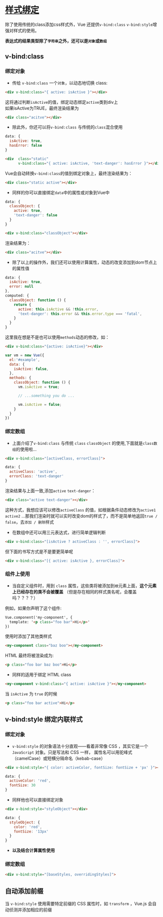 # [样式绑定](https://cn.vuejs.org/v2/guide/class-and-style.html)

除了使用传统的class添加css样式外，Vue 还提供`v-bind:class` `v-bind:style`增强对样式的使用。

**表达式的结果类型除了`字符串`之外，还可以是`对象`或`数组`**

## v-bind:class

### 绑定对象

- 传给 `v-bind:class` 一个`对象`，以动态地切换 class:

```html
<div v-bind:class="{ active: isActive }"></div>
```

这将通过判断`isActive`的值，绑定动态绑定`active`类到div上  
如果isActive为TRUE，最终渲染结果为

```html
<div class="acitve"></div>
```

- 除此外，你还可以将`v-bind:class` 与传统的`class`混合使用

```js
data: {
  isActive: true,
  hasError: false
}
```

```html
<div  class="static" 
      v-bind:class="{ active: isActive, 'text-danger': hasError }"></div>
```

Vue会自动转换`v-bind:class`的值到绑定对象上，最终渲染结果为：

```html
<div class="static active"></div>
```

- 同样的你可以直接绑定`data`中的属性或对象到Vue中

```js
data: {
  classObject: {
    active: true,
    'text-danger': false
  }
}
```

```html
<div v-bind:class="classObject"></div>
```

渲染结果为：

```html
<div class="acitve"></div>
```

- 除了以上的操作外，我们还可以使用计算属性，动态的改变添加到dom节点上的属性值

```js
data: {
  isActive: true,
  error: null
},
computed: {
  classObject: function () {
    return {
      active: this.isActive && !this.error,
      'text-danger': this.error && this.error.type === 'fatal',
    }
  }
}
```

这里我在想是不是也可以使用`methods`动态的修改，如：

```html
<div v-bind:class="{active: isActive}"></div>
```

```js
var vm = new Vue({
  el:'#example',
  data: {
    isActive: false,
  },
  methods: {
    classObject: function () {
      vm.isActive = true;

      // ...something you do ...

      vm.isActive = false;
    }
  }
})
```

### 绑定数组

- 上面介绍了`v-bind:class` 与传统 `class` `classObject` 的使用,下面就是`class数组`的使用啦...

```html
<div v-bind:class="[activeClass, errorClass]">
```

```js
data: {
  activeClass: 'active',
  errorClass: 'text-danger'
}
```

渲染结果与上面一致,添加`active` `text-danger`：

```html
<div class="active text-danger"></div>
```

这种方式，我想应该可以修改`activeClass` 的值，如根据条件动态修改为`active1` `active2` ...那我们渲染时就可以实时改变dom的样式了，而不是简单地返回`true / false`，去`添加 / 删除`样式

- 在数组中还可以用三元表达式，进行简单逻辑判断

```html
<div v-bind:class="[isActive ? activeClass : '', errorClass]">
```

但下面的书写方式是不是要更简单呢

```html
<div v-bind:class="[{ active: isActive }, errorClass]">
```

### 组件上使用

- 当自定义组件时，用到 `class` 属性，这些类将被添加到`根`元素上面，**这个元素上已经存在的类不会被覆盖** （但是存在相同的样式类名呢，会覆盖吗？？？？）   

例如，如果你声明了这个组件:

```html
Vue.component('my-component', {
  template: '<p class="foo bar">Hi</p>'
})
```

使用时添加了其他类样式

```html
<my-component class="baz boo"></my-component>
```

HTML 最终将被渲染成为:

```html
<p class="foo bar baz boo">Hi</p>
```

- 同样的适用于绑定 HTML class

```html
<my-component v-bind:class="{ active: isActive }"></my-component>
```

当 `isActive` 为 `true` 的时候

```html
<p class="foo bar active">Hi</p>
```


## v-bind:style 绑定内联样式

### 绑定对象

- `v-bind:style` 的对象语法十分直观——看着非常像 CSS ，其实它是一个 `JavaScript` 对象。只是写法和 CSS 一样， 属性名可以用驼峰式（camelCase）或短横分隔命名（kebab-case）

```html
<div v-bind:style="{ color: activeColor, fontSize: fontSize + 'px' }"></div>
```

```js
data: {
  activeColor: 'red',
  fontSize: 30
}
```

- 同样他也可以直接绑定对象

```html
<div v-bind:style="styleObject"></div>
```

```js
data: {
  styleObject: {
    color: 'red',
    fontSize: '13px'
  }
}
```

- **以及结合计算属性使用**

### 绑定数组

```html
<div v-bind:style="[baseStyles, overridingStyles]">
```

## **自动添加前缀**

当 `v-bind:style` 使用需要特定前缀的 CSS 属性时，如 `transform` ，Vue.js 会自动侦测并添加相应的前缀

